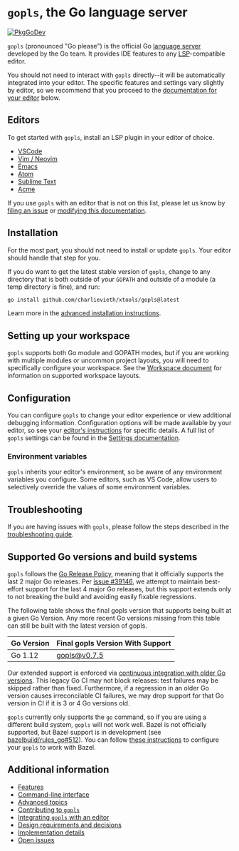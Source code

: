 # `gopls`, the Go language server

[![PkgGoDev](https://pkg.go.dev/badge/github.com/charlievieth/xtools/gopls)](https://pkg.go.dev/github.com/charlievieth/xtools/gopls)

`gopls` (pronounced "Go please") is the official Go [language server] developed
by the Go team. It provides IDE features to any [LSP]-compatible editor.

<!--TODO(rstambler): Add gifs here.-->

You should not need to interact with `gopls` directly--it will be automatically
integrated into your editor. The specific features and settings vary slightly
by editor, so we recommend that you proceed to the [documentation for your
editor](#editors) below.

## Editors

To get started with `gopls`, install an LSP plugin in your editor of choice.

* [VSCode](https://github.com/golang/vscode-go/blob/master/README.md)
* [Vim / Neovim](doc/vim.md)
* [Emacs](doc/emacs.md)
* [Atom](https://github.com/MordFustang21/ide-gopls)
* [Sublime Text](doc/subl.md)
* [Acme](https://github.com/fhs/acme-lsp)

If you use `gopls` with an editor that is not on this list, please let us know
by [filing an issue](#new-issue) or [modifying this documentation](doc/contributing.md).

## Installation

For the most part, you should not need to install or update `gopls`. Your
editor should handle that step for you.

If you do want to get the latest stable version of `gopls`, change to any
directory that is both outside of your `GOPATH` and outside of a module (a temp
directory is fine), and run:

```sh
go install github.com/charlievieth/xtools/gopls@latest
```

Learn more in the [advanced installation
instructions](doc/advanced.md#installing-unreleased-versions).

## Setting up your workspace

`gopls` supports both Go module and GOPATH modes, but if you are working with
multiple modules or uncommon project layouts, you will need to specifically
configure your workspace. See the [Workspace document](doc/workspace.md) for
information on supported workspace layouts.

## Configuration

You can configure `gopls` to change your editor experience or view additional
debugging information. Configuration options will be made available by your
editor, so see your [editor's instructions](#editors) for specific details. A
full list of `gopls` settings can be found in the [Settings documentation](doc/settings.md).

### Environment variables

`gopls` inherits your editor's environment, so be aware of any environment
variables you configure. Some editors, such as VS Code, allow users to
selectively override the values of some environment variables.

## Troubleshooting

If you are having issues with `gopls`, please follow the steps described in the
[troubleshooting guide](doc/troubleshooting.md).

## Supported Go versions and build systems

`gopls` follows the
[Go Release Policy](https://golang.org/doc/devel/release.html#policy),
meaning that it officially supports the last 2 major Go releases. Per
[issue #39146](golang.org/issues/39146), we attempt to maintain best-effort
support for the last 4 major Go releases, but this support extends only to not
breaking the build and avoiding easily fixable regressions.

The following table shows the final gopls version that supports being built at
a given Go Version. Any more recent Go versions missing from this table can
still be built with the latest version of gopls.

| Go Version  | Final gopls Version With Support |
| ----------- | -------------------------------- |
| Go 1.12     | [gopls@v0.7.5](https://github.com/golang/tools/releases/tag/gopls%2Fv0.7.5) |

Our extended support is enforced via [continuous integration with older Go
versions](doc/contributing.md#ci). This legacy Go CI may not block releases:
test failures may be skipped rather than fixed. Furthermore, if a regression in
an older Go version causes irreconcilable CI failures, we may drop support for
that Go version in CI if it is 3 or 4 Go versions old.

`gopls` currently only supports the `go` command, so if you are using a
different build system, `gopls` will not work well. Bazel is not officially
supported, but Bazel support is in development (see
[bazelbuild/rules_go#512](https://github.com/bazelbuild/rules_go/issues/512)).
You can follow [these instructions](https://github.com/bazelbuild/rules_go/wiki/Editor-setup)
to configure your `gopls` to work with Bazel.

## Additional information

* [Features](doc/features.md)
* [Command-line interface](doc/command-line.md)
* [Advanced topics](doc/advanced.md)
* [Contributing to `gopls`](doc/contributing.md)
* [Integrating `gopls` with an editor](doc/design/integrating.md)
* [Design requirements and decisions](doc/design/design.md)
* [Implementation details](doc/design/implementation.md)
* [Open issues](https://github.com/golang/go/issues?q=is%3Aissue+is%3Aopen+label%3Agopls)

[language server]: https://langserver.org
[LSP]: https://microsoft.github.io/language-server-protocol/
[Gophers Slack]: https://gophers.slack.com/
